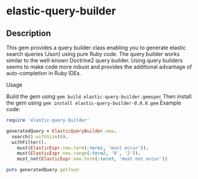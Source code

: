 # elastic-query-builder
## Description

This gem provides a query builder class enabling you to generate elastic search queries (Json) using pure Ruby code. The query builder works similar to the well-known Doctrine2 query builder. Using query builders seems to make code more robust and provides the additional advantage of auto-completion in Ruby IDEs.

Usage

Build the gem using `gem build elastic-query-builder.gemspec`
Then install the gem using `gem install elastic-query-builder-0.0.0.gem`
Example code:
```ruby
require 'elastic-query-builder'

generatedQuery = ElasticQueryBuilder.new.
  search().withSize(0).
  withFilter().
    must(ElasticExpr.new.term(:term1, 'must occur')).
    must(ElasticExpr.new.range(:term2, '0', '2')).
    must_not(ElasticExpr.new.term(:term3, 'must not occur'))

puts generatedQuery.getJson
```
